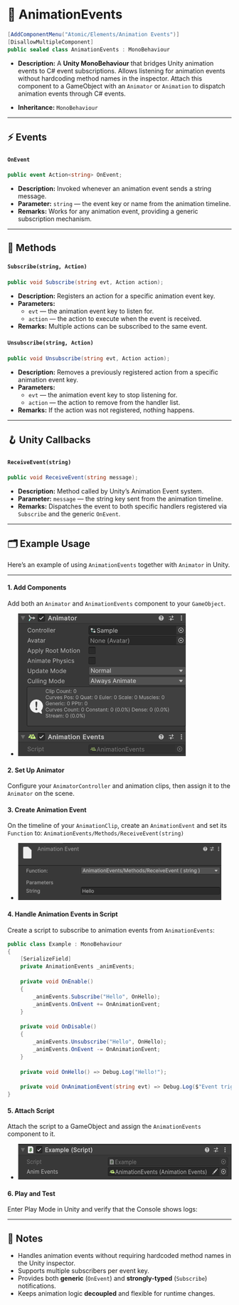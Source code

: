 # 🧩 AnimationEvents

```csharp
[AddComponentMenu("Atomic/Elements/Animation Events")]
[DisallowMultipleComponent]
public sealed class AnimationEvents : MonoBehaviour
```

- **Description:** A **Unity MonoBehaviour** that bridges Unity animation events to C# event subscriptions. Allows
  listening for animation
  events without hardcoding method names in the inspector. Attach this component to a GameObject with an `Animator` or
  `Animation` to dispatch animation events through C# events.

- **Inheritance:** `MonoBehaviour`

---

## ⚡ Events

#### `OnEvent`

```csharp
public event Action<string> OnEvent;
```

- **Description:** Invoked whenever an animation event sends a string message.
- **Parameter:** `string` — the event key or name from the animation timeline.
- **Remarks:** Works for any animation event, providing a generic subscription mechanism.

---

## 🏹 Methods

#### `Subscribe(string, Action)`

```csharp
public void Subscribe(string evt, Action action);
```

- **Description:** Registers an action for a specific animation event key.
- **Parameters:**
    - `evt` — the animation event key to listen for.
    - `action` — the action to execute when the event is received.
- **Remarks:** Multiple actions can be subscribed to the same event.

#### `Unsubscribe(string, Action)`

```csharp
public void Unsubscribe(string evt, Action action);
```

- **Description:** Removes a previously registered action from a specific animation event key.
- **Parameters:**
    - `evt` — the animation event key to stop listening for.
    - `action` — the action to remove from the handler list.
- **Remarks:** If the action was not registered, nothing happens.

---

## 🪝 Unity Callbacks

#### `ReceiveEvent(string)`

```csharp
public void ReceiveEvent(string message);
```

- **Description:** Method called by Unity’s Animation Event system.
- **Parameter:** `message` — the string key sent from the animation timeline.
- **Remarks:** Dispatches the event to both specific handlers registered via `Subscribe` and the generic `OnEvent`.

---

## 🗂 Example Usage

Here’s an example of using `AnimationEvents` together with `Animator` in Unity.

---

#### 1. Add Components

Add both an `Animator` and `AnimationEvents` component to your `GameObject`.

- <img src="../../Images/AnimationEvents.png" alt="AnimationEvents example" width="" height="320">

#### 2. Set Up Animator

Configure your `AnimatorController` and animation clips, then assign it to the `Animator` on the scene.

#### 3. Create Animation Event

On the timeline of your `AnimationClip`, create an `AnimationEvent` and set its `Function` to:
`AnimationEvents/Methods/ReceiveEvent(string)`

- <img src="../../Images/AnimationEvent.png" alt="AnimationEvent example" width="" height="128">

#### 4. Handle Animation Events in Script

Create a script to subscribe to animation events from `AnimationEvents`:

```csharp
public class Example : MonoBehaviour
{
    [SerializeField]
    private AnimationEvents _animEvents;

    private void OnEnable()
    {
        _animEvents.Subscribe("Hello", OnHello);
        _animEvents.OnEvent += OnAnimationEvent;
    }

    private void OnDisable()
    {
        _animEvents.Unsubscribe("Hello", OnHello);
        _animEvents.OnEvent -= OnAnimationEvent;
    }

    private void OnHello() => Debug.Log("Hello!");
    
    private void OnAnimationEvent(string evt) => Debug.Log($"Event triggered: {evt}");
}
```

#### 5. Attach Script

Attach the script to a GameObject and assign the `AnimationEvents` component to it.

- <img src="../../Images/AnimationEvents_Example.png" alt="SceneActionComposite example" width="" height="80">

#### 6. Play and Test

Enter Play Mode in Unity and verify that the Console shows logs:

---

## 📝 Notes

- Handles animation events without requiring hardcoded method names in the Unity inspector.
- Supports multiple subscribers per event key.
- Provides both **generic** (`OnEvent`) and **strongly-typed** (`Subscribe`) notifications.
- Keeps animation logic **decoupled** and flexible for runtime changes.